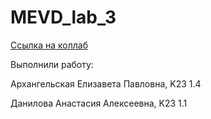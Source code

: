 # MEVD_lab_3

[Ссылка на коллаб](https://colab.research.google.com/drive/1oTlu4sFDZUxns3HYjr8YAei_KeoNkUgz#scrollTo=df9e817f0768f70a)

Выполнили работу:

Архангельская Елизавета Павловна, K23 1.4

Данилова Анастасия Алексеевна, K23 1.1
